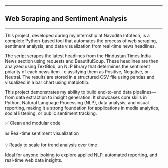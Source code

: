 

---

## **Web Scraping and Sentiment Analysis**

---

This project, developed during my internship at Navodita Infotech, is a complete Python-based tool that automates the process of web scraping, sentiment analysis, and data visualization from real-time news headlines.

The script scrapes the latest headlines from the Hindustan Times India News section using requests and BeautifulSoup. These headlines are then analyzed using TextBlob, an NLP library that determines the sentiment polarity of each news item—classifying them as Positive, Negative, or Neutral. The results are stored in a structured CSV file using pandas and visualized in a bar chart using matplotlib.

This project demonstrates my ability to build end-to-end data pipelines—from data extraction to insight generation. It showcases core skills in Python, Natural Language Processing (NLP), data analysis, and visual reporting, making it a strong foundation for applications in media analytics, social listening, or public sentiment tracking.

✅ Clean and modular code

📊 Real-time sentiment visualization

💡 Ready to scale for trend analysis over time



Ideal for anyone looking to explore applied NLP, automated reporting, and real-time web data insights.


